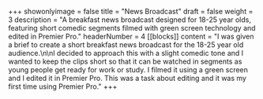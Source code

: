+++
showonlyimage = false
title = "News Broadcast"
draft = false
weight = 3
description = "A breakfast news broadcast designed for 18-25 year olds, featuring short comedic segments filmed with green screen technology and edited in Premier Pro."
headerNumber = 4
[[blocks]]
content = "I was given a brief to create a short breakfast news broadcast for the 18-25 year old audience.\n\nI decided to approach this with a slight comedic tone and I wanted to keep the clips short so that it can be watched in segments as young people get ready for work or study. I filmed it using a green screen and I edited it in Premier Pro. This was a task about editing and it was my first time using Premier Pro."
+++
